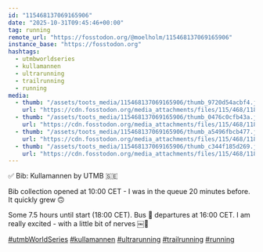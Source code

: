```yaml
---
id: "115468137069165906"
date: "2025-10-31T09:45:46+00:00"
tag: running
remote_url: "https://fosstodon.org/@moelholm/115468137069165906"
instance_base: "https://fosstodon.org"
hashtags:
  - utmbworldseries
  - kullamannen
  - ultrarunning
  - trailrunning
  - running
media:
  - thumb: "/assets/toots_media/115468137069165906/thumb_9720d54acbf4.jpeg"
    url: "https://cdn.fosstodon.org/media_attachments/files/115/468/118/419/704/469/original/62cdaf26be3c9cd1.jpeg"
  - thumb: "/assets/toots_media/115468137069165906/thumb_0476c0cfb43a.jpeg"
    url: "https://cdn.fosstodon.org/media_attachments/files/115/468/118/419/547/814/original/13d71abe4c32a78a.jpeg"
  - thumb: "/assets/toots_media/115468137069165906/thumb_a5496fbcb477.jpeg"
    url: "https://cdn.fosstodon.org/media_attachments/files/115/468/118/433/975/886/original/08f785340bd94ce2.jpeg"
  - thumb: "/assets/toots_media/115468137069165906/thumb_c344f185d269.jpeg"
    url: "https://cdn.fosstodon.org/media_attachments/files/115/468/118/446/219/215/original/eb49edb54662f405.jpeg"
---
```

✅ Bib: Kullamannen by UTMB 🇸🇪 

Bib collection opened at 10:00 CET - I was in the queue 20 minutes before. It quickly grew 🙃

Some 7.5 hours until start (18:00 CET). Bus 🚌 departures at 16:00 CET. I am really excited - with a little bit of nerves ￼🤠

[#utmbWorldSeries](https://fosstodon.org/tags/utmbWorldSeries) [#kullamannen](https://fosstodon.org/tags/kullamannen) [#ultrarunning](https://fosstodon.org/tags/ultrarunning) [#trailrunning](https://fosstodon.org/tags/trailrunning) [#running](https://fosstodon.org/tags/running)
